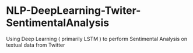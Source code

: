 # NLP-DeepLearning-Twiter-SentimentalAnalysis
Using Deep Learning ( primarily LSTM ) to perform Sentimental Analysis on textual data from Twitter   
